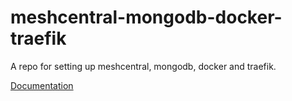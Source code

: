 # meshcentral-mongodb-docker-traefik

A repo for setting up meshcentral, mongodb, docker and traefik.

[Documentation](https://kentare.no/blog/meshcentral-mongodb-traefik-docker)
